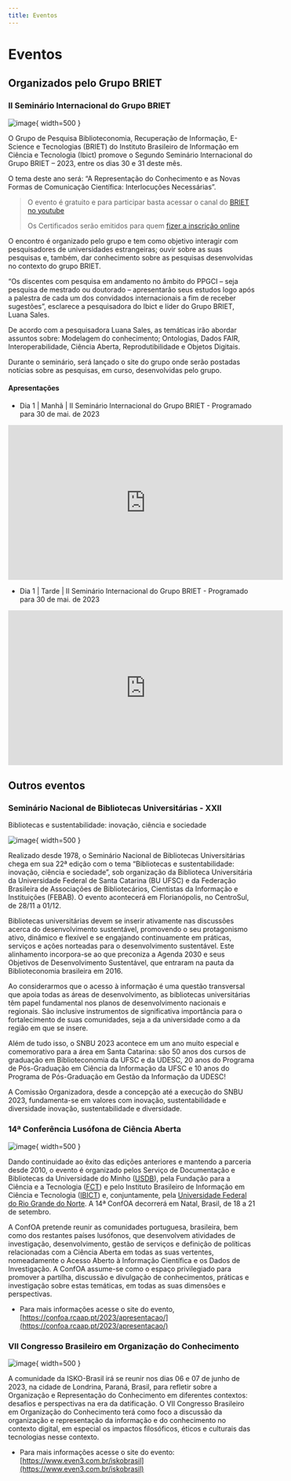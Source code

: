 ```yaml
---
title: Eventos
---
```


# Eventos

## Organizados pelo Grupo BRIET

### II Seminário Internacional do Grupo BRIET

![image](https://github.com/grupo-briet/grupo-briet.github.io/assets/20596966/812d8362-d25c-448a-b0d6-17466c6d79f6){ width=500 }

O Grupo de Pesquisa Biblioteconomia, Recuperação de Informação, E-Science e Tecnologias (BRIET) do Instituto Brasileiro de Informação em Ciência e Tecnologia (Ibict) promove o Segundo Seminário Internacional do Grupo BRIET – 2023, entre os dias 30 e 31 deste mês.

O tema deste ano será: “A Representação do Conhecimento e as Novas Formas de Comunicação Científica: Interlocuções Necessárias”. 

> O evento é gratuito e para participar basta acessar o canal do [BRIET no youtube](https://www.youtube.com/@grupobriet2538)
> 
> Os Certificados serão emitidos para quem [fizer a inscrição online](https://docs.google.com/forms/d/e/1FAIpQLSdYUeVOEWwReM3gRViBpTBeWj0cuoz455H0rVp0JfYotU7dQw/viewform)

O encontro é organizado pelo grupo e tem como objetivo interagir com pesquisadores de universidades estrangeiras; ouvir sobre as suas pesquisas e, também, dar conhecimento sobre as pesquisas desenvolvidas no contexto do grupo BRIET. 

“Os discentes com pesquisa em andamento no âmbito do PPGCI – seja pesquisa de mestrado ou doutorado – apresentarão seus estudos logo após a palestra de cada um dos convidados internacionais a fim de receber sugestões”, esclarece a pesquisadora do Ibict e líder do Grupo BRIET, Luana Sales.

De acordo com a pesquisadora Luana Sales, as temáticas irão abordar assuntos sobre: Modelagem do conhecimento; Ontologias, Dados FAIR, Interoperabilidade, Ciência Aberta, Reprodutibilidade e Objetos Digitais.

Durante o seminário, será lançado o site do grupo onde serão postadas notícias sobre as pesquisas, em curso, desenvolvidas pelo grupo.

#### Apresentações 

- Dia 1 | Manhã | II Seminário Internacional do Grupo BRIET - Programado para 30 de mai. de 2023

<iframe width="560" height="315" src="https://www.youtube.com/embed/X4iPTTJaWi4" title="YouTube video player" frameborder="0" allow="accelerometer; autoplay; clipboard-write; encrypted-media; gyroscope; picture-in-picture; web-share" allowfullscreen></iframe>

- Dia 1 | Tarde | II Seminário Internacional do Grupo BRIET - Programado para 30 de mai. de 2023

<iframe width="560" height="315" src="https://www.youtube.com/embed/CerIDWKpdUE" title="YouTube video player" frameborder="0" allow="accelerometer; autoplay; clipboard-write; encrypted-media; gyroscope; picture-in-picture; web-share" allowfullscreen></iframe>

## Outros eventos

### Seminário Nacional de Bibliotecas Universitárias - XXII

Bibliotecas e sustentabilidade: inovação, ciência e sociedade

![image](https://github.com/grupo-briet/grupo-briet.github.io/assets/126488864/fc6b0dab-237f-427c-82f2-70daedc29a30){ width=500 }

Realizado desde 1978, o Seminário Nacional de Bibliotecas Universitárias chega em sua 22ª edição com o tema “Bibliotecas e sustentabilidade: inovação, ciência e sociedade”, sob organização da Biblioteca Universitária da Universidade Federal de Santa Catarina (BU UFSC) e da Federação Brasileira de Associações de Bibliotecários, Cientistas da Informação e Instituições (FEBAB). O evento acontecerá em Florianópolis, no CentroSul, de 28/11 a 01/12.

Bibliotecas universitárias devem se inserir ativamente nas discussões acerca do desenvolvimento sustentável, promovendo o seu protagonismo ativo, dinâmico e flexível e se engajando continuamente em práticas, serviços e ações norteadas para o desenvolvimento sustentável. Este alinhamento incorpora-se ao que preconiza a Agenda 2030 e seus Objetivos de Desenvolvimento Sustentável, que entraram na pauta da Biblioteconomia brasileira em 2016.

Ao considerarmos que o acesso à informação é uma questão transversal que apoia todas as áreas de desenvolvimento, as bibliotecas universitárias têm papel fundamental nos planos de desenvolvimento nacionais e regionais. São inclusive instrumentos de significativa importância para o fortalecimento de suas comunidades, seja a da universidade como a da região em que se insere.

Além de tudo isso, o SNBU 2023 acontece em um ano muito especial e comemorativo para a área em Santa Catarina: são 50 anos dos cursos de graduação em Biblioteconomia da UFSC e da UDESC, 20 anos do Programa de Pós-Graduação em Ciência da Informação da UFSC e 10 anos do Programa de Pós-Graduação em Gestão da Informação da UDESC!

A Comissão Organizadora, desde a concepção até a execução do SNBU 2023, fundamenta-se em valores com inovação, sustentabilidade e diversidade inovação, sustentabilidade e diversidade.

### 14ª Conferência Lusófona de Ciência Aberta

![image](https://github.com/grupo-briet/grupo-briet.github.io/assets/20596966/cce10b58-3183-4ccd-a482-437834cae884){ width=500 }

Dando continuidade ao êxito das edições anteriores e mantendo a parceria desde 2010, o evento é organizado pelos Serviço de Documentação e Bibliotecas da Universidade do Minho ([USDB](http://www.sdum.uminho.pt/)), pela Fundação para a Ciência e a Tecnologia ([FCT](http://www.fct.pt/)) e pelo Instituto Brasileiro de Informação em Ciência e Tecnologia ([IBICT](http://www.ibict.br/)) e, conjuntamente, pela [Universidade Federal do Rio Grande do Norte](https://www.ufrn.br/).  A 14ª ConfOA decorrerá em Natal, Brasil, de 18 a 21 de setembro.

A ConfOA pretende reunir as comunidades portuguesa, brasileira, bem como dos restantes países lusófonos, que desenvolvem atividades de investigação, desenvolvimento, gestão de serviços e definição de políticas relacionadas com a Ciência Aberta em todas as suas vertentes, nomeadamente o Acesso Aberto à Informação Científica e os Dados de Investigação. A ConfOA assume-se como o espaço privilegiado para promover a partilha, discussão e divulgação de conhecimentos, práticas e investigação sobre estas temáticas, em todas as suas dimensões e perspectivas.

- Para mais informações acesse o site do evento, [https://confoa.rcaap.pt/2023/apresentacao/](https://confoa.rcaap.pt/2023/apresentacao/)

### VII Congresso Brasileiro em Organização do Conhecimento

![image](https://github.com/grupo-briet/grupo-briet.github.io/assets/20596966/f56e5ad0-7f10-4d5c-8292-21e305510dd0){ width=500 }

A comunidade da ISKO-Brasil irá se reunir nos dias 06 e 07 de junho de 2023, na cidade de Londrina, Paraná, Brasil, para refletir sobre a Organização e Representação do Conhecimento em diferentes contextos: desafios e perspectivas na era da datificação. O VII Congresso Brasileiro em Organização do Conhecimento terá como foco a discussão da organização e representação da informação e do conhecimento no contexto digital, em especial os impactos filosóficos, éticos e culturais das tecnologias nesse contexto.

- Para mais informações acesse o site do evento: [https://www.even3.com.br/iskobrasil](https://www.even3.com.br/iskobrasil)
